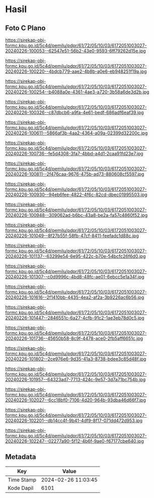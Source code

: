 # Hasil

## Foto C Plano

https://sirekap-obj-formc.kpu.go.id/5c4d/pemilu/pdpr/61/72/05/10/03/6172051003027-20240226-100053--62547e51-56b2-43e0-9593-6ff79262d15e.jpg

https://sirekap-obj-formc.kpu.go.id/5c4d/pemilu/pdpr/61/72/05/10/03/6172051003027-20240226-100220--4bdcb779-aae2-4b8b-a0e6-eb948251f19a.jpg

https://sirekap-obj-formc.kpu.go.id/5c4d/pemilu/pdpr/61/72/05/10/03/6172051003027-20240226-100254--b4088a0e-4361-4ae3-a720-3b58a6de3d2b.jpg

https://sirekap-obj-formc.kpu.go.id/5c4d/pemilu/pdpr/61/72/05/10/03/6172051003027-20240226-100326--c87dbcb6-a9fa-4e61-bedf-686adf6eaf39.jpg

https://sirekap-obj-formc.kpu.go.id/5c4d/pemilu/pdpr/61/72/05/10/03/6172051003027-20240226-100611--5866af3b-4aa2-4364-a09a-02399d32200c.jpg

https://sirekap-obj-formc.kpu.go.id/5c4d/pemilu/pdpr/61/72/05/10/03/6172051003027-20240226-100736--fe5d4308-3fa7-4bbd-a4d1-2caa91fd23e7.jpg

https://sirekap-obj-formc.kpu.go.id/5c4d/pemilu/pdpr/61/72/05/10/03/6172051003027-20240226-100811--2f476caa-9676-475b-ad73-880608cf5597.jpg

https://sirekap-obj-formc.kpu.go.id/5c4d/pemilu/pdpr/61/72/05/10/03/6172051003027-20240226-100930--94eb6fee-4822-4f6c-82cd-dbec01995503.jpg

https://sirekap-obj-formc.kpu.go.id/5c4d/pemilu/pdpr/61/72/05/10/03/6172051003027-20240226-100948--309062ad-b6bc-43a8-be2a-fa57c4860f52.jpg

https://sirekap-obj-formc.kpu.go.id/5c4d/pemilu/pdpr/61/72/05/10/03/6172051003027-20240226-101049--8f27b55f-58fb-47cf-8411-feefadc1d88c.jpg

https://sirekap-obj-formc.kpu.go.id/5c4d/pemilu/pdpr/61/72/05/10/03/6172051003027-20240226-101137--63299e54-6e95-422c-b70e-54bcfc26f6d0.jpg

https://sirekap-obj-formc.kpu.go.id/5c4d/pemilu/pdpr/61/72/05/10/03/6172051003027-20240226-101307--c0d9996c-4bd8-48fc-ae01-6ebcc5e1a34f.jpg

https://sirekap-obj-formc.kpu.go.id/5c4d/pemilu/pdpr/61/72/05/10/03/6172051003027-20240226-101616--2f1410bb-4435-4ea2-af2a-3b9226ac6b56.jpg

https://sirekap-obj-formc.kpu.go.id/5c4d/pemilu/pdpr/61/72/05/10/03/6172051003027-20240226-101447--2846551c-6a27-4cfb-91c2-1ae3eb78d0c5.jpg

https://sirekap-obj-formc.kpu.go.id/5c4d/pemilu/pdpr/61/72/05/10/03/6172051003027-20240226-101736--45650b58-8c9f-4478-ace0-2fb5aff6651c.jpg

https://sirekap-obj-formc.kpu.go.id/5c4d/pemilu/pdpr/61/72/05/10/03/6172051003027-20240226-101802--2ce976e6-9d35-41a3-8738-bdee3c85d48f.jpg

https://sirekap-obj-formc.kpu.go.id/5c4d/pemilu/pdpr/61/72/05/10/03/6172051003027-20240226-101957--64323ad7-7713-424c-9e57-3d7a71bc754b.jpg

https://sirekap-obj-formc.kpu.go.id/5c4d/pemilu/pdpr/61/72/05/10/03/6172051003027-20240226-102027--6cc18bf0-7106-4d20-964b-93dba46d66f7.jpg

https://sirekap-obj-formc.kpu.go.id/5c4d/pemilu/pdpr/61/72/05/10/03/6172051003027-20240226-102201--db14cc4f-9b41-4df9-8f17-071dd472d953.jpg

https://sirekap-obj-formc.kpu.go.id/5c4d/pemilu/pdpr/61/72/05/10/03/6172051003027-20240226-102247--02277a90-5f12-4b6f-9ae0-f67177cbe640.jpg


## Metadata

| Key        | Value               |
| ---------- | ------------------- |
| Time Stamp | 2024-02-26 11:03:45 |
| Kode Dapil | 6101                |



